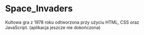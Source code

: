 # Space_Invaders
Kultowa gra z 1978 roku odtworzona przy użyciu HTML, CSS oraz JavaScript.
(aplikacja jeszcze nie dokończona)

